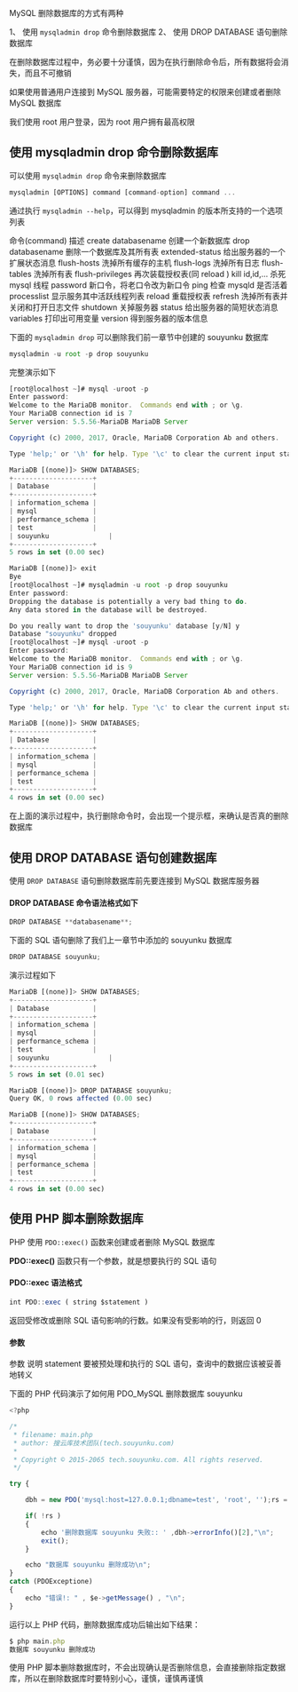 

MySQL 删除数据库的方式有两种

1、 使用 `mysqladmin drop` 命令删除数据库
2、 使用 DROP DATABASE 语句删除数据库

在删除数据库过程中，务必要十分谨慎，因为在执行删除命令后，所有数据将会消失，而且不可撤销

如果使用普通用户连接到 MySQL 服务器，可能需要特定的权限来创建或者删除 MySQL 数据库

我们使用 root 用户登录，因为 root 用户拥有最高权限

## 使用 mysqladmin drop 命令删除数据库

可以使用 `mysqladmin drop` 命令来删除数据库

```js 
mysqladmin [OPTIONS] command [command-option] command ...
```

通过执行 `mysqladmin --help`，可以得到 mysqladmin 的版本所支持的一个选项列表

命令(command) 描述 create databasename 创建一个新数据库 drop databasename 删除一个数据库及其所有表 extended-status 给出服务器的一个扩展状态消息 flush-hosts 洗掉所有缓存的主机 flush-logs 洗掉所有日志 flush-tables 洗掉所有表 flush-privileges 再次装载授权表(同 reload ) kill id,id,… 杀死 mysql 线程 password 新口令，将老口令改为新口令 ping 检查 mysqld 是否活着 processlist 显示服务其中活跃线程列表 reload 重载授权表 refresh 洗掉所有表并关闭和打开日志文件 shutdown 关掉服务器 status 给出服务器的简短状态消息 variables 打印出可用变量 version 得到服务器的版本信息

下面的 `mysqladmin drop` 可以删除我们前一章节中创建的 souyunku 数据库

```js 
mysqladmin -u root -p drop souyunku
```

完整演示如下

```js 
[root@localhost ~]# mysql -uroot -p
Enter password:
Welcome to the MariaDB monitor.  Commands end with ; or \g.
Your MariaDB connection id is 7
Server version: 5.5.56-MariaDB MariaDB Server

Copyright (c) 2000, 2017, Oracle, MariaDB Corporation Ab and others.

Type 'help;' or '\h' for help. Type '\c' to clear the current input statement.

MariaDB [(none)]> SHOW DATABASES;
+--------------------+
| Database           |
+--------------------+
| information_schema |
| mysql              |
| performance_schema |
| test               |
| souyunku               |
+--------------------+
5 rows in set (0.00 sec)

MariaDB [(none)]> exit
Bye
[root@localhost ~]# mysqladmin -u root -p drop souyunku
Enter password:
Dropping the database is potentially a very bad thing to do.
Any data stored in the database will be destroyed.

Do you really want to drop the 'souyunku' database [y/N] y
Database "souyunku" dropped
[root@localhost ~]# mysql -uroot -p
Enter password:
Welcome to the MariaDB monitor.  Commands end with ; or \g.
Your MariaDB connection id is 9
Server version: 5.5.56-MariaDB MariaDB Server

Copyright (c) 2000, 2017, Oracle, MariaDB Corporation Ab and others.

Type 'help;' or '\h' for help. Type '\c' to clear the current input statement.

MariaDB [(none)]> SHOW DATABASES;
+--------------------+
| Database           |
+--------------------+
| information_schema |
| mysql              |
| performance_schema |
| test               |
+--------------------+
4 rows in set (0.00 sec)
```

在上面的演示过程中，执行删除命令时，会出现一个提示框，来确认是否真的删除数据库

## 使用 DROP DATABASE 语句创建数据库

使用 `DROP DATABASE` 语句删除数据库前先要连接到 MySQL 数据库服务器

#### DROP DATABASE 命令语法格式如下

```js 
DROP DATABASE **databasename**;
```

下面的 SQL 语句删除了我们上一章节中添加的 souyunku 数据库

```js 
DROP DATABASE souyunku;
```

演示过程如下

```js 
MariaDB [(none)]> SHOW DATABASES;
+--------------------+
| Database           |
+--------------------+
| information_schema |
| mysql              |
| performance_schema |
| test               |
| souyunku               |
+--------------------+
5 rows in set (0.01 sec)

MariaDB [(none)]> DROP DATABASE souyunku;
Query OK, 0 rows affected (0.00 sec)

MariaDB [(none)]> SHOW DATABASES;
+--------------------+
| Database           |
+--------------------+
| information_schema |
| mysql              |
| performance_schema |
| test               |
+--------------------+
4 rows in set (0.00 sec)
```

## 使用 PHP 脚本删除数据库

PHP 使用 `PDO::exec()` 函数来创建或者删除 MySQL 数据库

**PDO::exec()** 函数只有一个参数，就是想要执行的 SQL 语句

#### PDO::exec 语法格式

```js 
int PDO::exec ( string $statement )
```

返回受修改或删除 SQL 语句影响的行数。如果没有受影响的行，则返回 0

#### 参数

参数 说明 statement 要被预处理和执行的 SQL 语句，查询中的数据应该被妥善地转义

下面的 PHP 代码演示了如何用 PDO_MySQL 删除数据库 souyunku
```js 
<?php 

/*
 * filename: main.php
 * author: 搜云库技术团队(tech.souyunku.com)
 * 
 * Copyright © 2015-2065 tech.souyunku.com. All rights reserved.
 */

try {

    dbh = new PDO('mysql:host=127.0.0.1;dbname=test', 'root', '');rs = dbh->exec('DROP DATABASE souyunku');

    if( !rs )
    {
        echo '删除数据库 souyunku 失败:: ' ,dbh->errorInfo()[2],"\n";
        exit();
    }

    echo "数据库 souyunku 删除成功\n";  
}
catch (PDOExceptione) 
{    
    echo "错误!: " , $e->getMessage() , "\n";  
}
```

运行以上 PHP 代码，删除数据库成功后输出如下结果：

```js 
$ php main.php
数据库 souyunku 删除成功
```

使用 PHP 脚本删除数据库时，不会出现确认是否删除信息，会直接删除指定数据库，所以在删除数据库时要特别小心，谨慎，谨慎再谨慎





